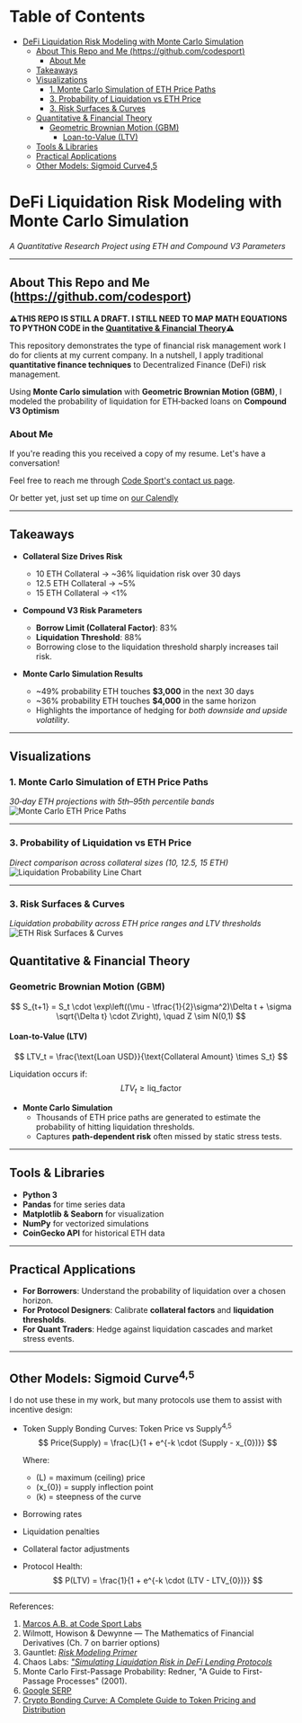 # Table of Contents <!-- omit from toc -->
- [DeFi Liquidation Risk Modeling with Monte Carlo Simulation](#defi-liquidation-risk-modeling-with-monte-carlo-simulation)
  - [About This Repo and Me (https://github.com/codesport)](#about-this-repo-and-me-httpsgithubcomcodesport)
    - [About Me](#about-me)
  - [Takeaways](#takeaways)
  - [Visualizations](#visualizations)
    - [1. Monte Carlo Simulation of ETH Price Paths](#1-monte-carlo-simulation-of-eth-price-paths)
    - [3. Probability of Liquidation vs ETH Price](#3-probability-of-liquidation-vs-eth-price)
    - [3. Risk Surfaces \& Curves](#3-risk-surfaces--curves)
  - [Quantitative \& Financial Theory](#quantitative--financial-theory)
    - [Geometric Brownian Motion (GBM)](#geometric-brownian-motion-gbm)
      - [Loan-to-Value (LTV)](#loan-to-value-ltv)
  - [Tools \& Libraries](#tools--libraries)
  - [Practical Applications](#practical-applications)
  - [Other Models: Sigmoid Curve4,5](#other-models-sigmoid-curve45)

# DeFi Liquidation Risk Modeling with Monte Carlo Simulation  
*A Quantitative Research Project using ETH and Compound V3 Parameters*  

---

## About This Repo and Me (https://github.com/codesport)

**⚠️THIS REPO IS STILL A DRAFT.  I STILL NEED TO MAP MATH EQUATIONS TO PYTHON CODE in the [Quantitative \& Financial Theory](#quantitative--financial-theory)⚠️**

This repository demonstrates the type of financial risk management work I do for clients at my current company.  In a nutshell, I apply traditional **quantitative finance techniques** to Decentralized Finance (DeFi) risk management.  

Using **Monte Carlo simulation** with **Geometric Brownian Motion (GBM)**, I modeled the probability of liquidation for ETH‑backed loans on **Compound V3 Optimism**

### About Me

If you're reading this you received a copy of my resume. Let's have a conversation!

Feel free to reach me through [Code Sport's contact us page](https://codesport.io/contact-us). 

Or better yet, just set up time on [our Calendly](https://calendly.com/codesport)


---

## Takeaways

- **Collateral Size Drives Risk**
  - 10 ETH Collateral → ~36% liquidation risk over 30 days  
  - 12.5 ETH Collateral → ~5%  
  - 15 ETH Collateral → <1%  

- **Compound V3 Risk Parameters**
  - **Borrow Limit (Collateral Factor)**: 83%  
  - **Liquidation Threshold**: 88%  
  - Borrowing close to the liquidation threshold sharply increases tail risk.  

- **Monte Carlo Simulation Results**
  - ~49% probability ETH touches **$3,000** in the next 30 days  
  - ~36% probability ETH touches **$4,000** in the same horizon  
  - Highlights the importance of hedging for *both downside and upside volatility*.  

---

## Visualizations

### 1. Monte Carlo Simulation of ETH Price Paths  
*30‑day ETH projections with 5th–95th percentile bands*  
![Monte Carlo ETH Price Paths](img/mcs-eth-price.webp)

---

### 3. Probability of Liquidation vs ETH Price  
*Direct comparison across collateral sizes (10, 12.5, 15 ETH)*  
![Liquidation Probability Line Chart](img/mcs-line-charts.webp)

---

### 3. Risk Surfaces & Curves  
*Liquidation probability across ETH price ranges and LTV thresholds*  
![ETH Risk Surfaces & Curves](img/mcs-eth-heatmaps.webp)



## Quantitative & Financial Theory

### Geometric Brownian Motion (GBM)


$$
S_{t+1} = S_t \cdot \exp\left((\mu - \tfrac{1}{2}\sigma^2)\Delta t + \sigma \sqrt{\Delta t} \cdot Z\right), \quad Z \sim N(0,1)
$$

#### Loan-to-Value (LTV)  
$$
LTV_t = \frac{\text{Loan USD}}{\text{Collateral Amount} \times S_t}
$$ 

Liquidation occurs if:
$$
LTV_t \geq \text{liq\_factor}
$$


- **Monte Carlo Simulation**  
  - Thousands of ETH price paths are generated to estimate the probability of hitting liquidation thresholds.  
  - Captures **path-dependent risk** often missed by static stress tests.  

---

## Tools & Libraries

- **Python 3**  
- **Pandas** for time series data  
- **Matplotlib & Seaborn** for visualization  
- **NumPy** for vectorized simulations  
- **CoinGecko API** for historical ETH data  

---

## Practical Applications

- **For Borrowers**: Understand the probability of liquidation over a chosen horizon.  
- **For Protocol Designers**: Calibrate **collateral factors** and **liquidation thresholds**.  
- **For Quant Traders**: Hedge against liquidation cascades and market stress events.  

---

## Other Models: Sigmoid Curve<sup>4,5</sup> 

I do not use these in my work, but many protocols use them to assist with incentive design: 

- Token Supply Bonding Curves: Token Price vs Supply<sup>4,5</sup>
     $$
     Price(Supply) = \frac{L}{1 + e^{-k \cdot (Supply - x_{0})}}
     $$  

    Where:  
    - \(L\) = maximum (ceiling) price  
    - \(x_{0}\) = supply inflection point  
    - \(k\) = steepness of the curve  
  
- Borrowing rates
- Liquidation penalties
- Collateral factor adjustments
- Protocol Health:
    $$
    P(LTV) = \frac{1}{1 + e^{-k \cdot (LTV - LTV_{0})}}
    $$ 


---

References:
1. [Marcos A.B. at Code Sport Labs](https://github.com/codesport/monte-carlo)
2. Wilmott, Howison & Dewynne — The Mathematics of Financial Derivatives (Ch. 7 on barrier options)
3. Gauntlet: *[Risk Modeling Primer](https://gauntlet.network/research)* 
4. Chaos Labs: *["Simulating Liquidation Risk in DeFi Lending Protocols](https://chaoslabs.xyz/blog)*
5. Monte Carlo First-Passage Probability: Redner, "A Guide to First-Passage Processes" (2001).
6. [Google SERP](https://www.google.com/search?q=Do+DeFi+protocols+use+"sigmoid"+curves+to+model+risk)
7. [Crypto Bonding Curve: A Complete Guide to Token Pricing and Distribution](https://tokenminds.co/blog/knowledge-base/crypto-bonding-curve) 
